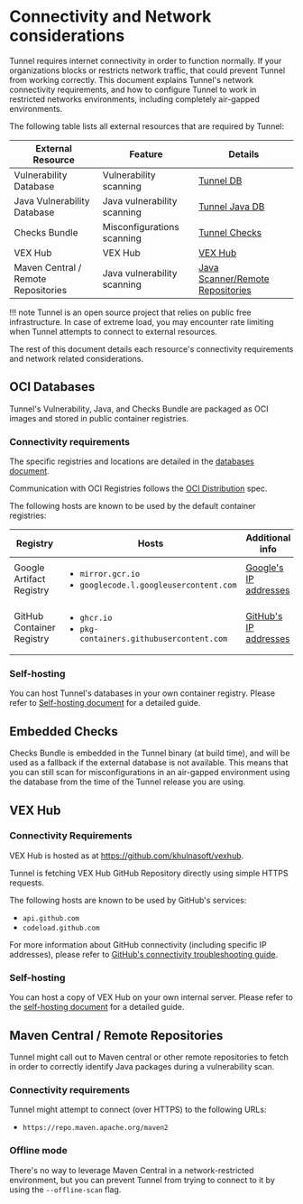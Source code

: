 # Connectivity and Network considerations

Tunnel requires internet connectivity in order to function normally. If your organizations blocks or restricts network traffic, that could prevent Tunnel from working correctly.
This document explains Tunnel's network connectivity requirements, and how to configure Tunnel to work in restricted networks environments, including completely air-gapped environments.

The following table lists all external resources that are required by Tunnel:

External Resource | Feature | Details
--- | --- | ---
Vulnerability Database | Vulnerability scanning | [Tunnel DB](../scanner/vulnerability.md)
Java Vulnerability Database | Java vulnerability scanning | [Tunnel Java DB](../coverage/language/java.md)
Checks Bundle | Misconfigurations scanning | [Tunnel Checks](../scanner/misconfiguration/check/builtin.md)
VEX Hub | VEX Hub | [VEX Hub](../supply-chain/vex/repo.md)
Maven Central / Remote Repositories | Java vulnerability scanning | [Java Scanner/Remote Repositories](../coverage/language/java.md#remote-repositories)

!!! note
    Tunnel is an open source project that relies on public free infrastructure. In case of extreme load, you may encounter rate limiting when Tunnel attempts to connect to external resources.

The rest of this document details each resource's connectivity requirements and network related considerations.

## OCI Databases

Tunnel's Vulnerability, Java, and Checks Bundle are packaged as OCI images and stored in public container registries.

### Connectivity requirements

The specific registries and locations are detailed in the [databases document](../configuration/db.md).

Communication with OCI Registries follows the [OCI Distribution](https://github.com/opencontainers/distribution-spec) spec.

The following hosts are known to be used by the default container registries:

Registry | Hosts | Additional info
--- | --- | ---
Google Artifact Registry | <ul><li>`mirror.gcr.io`</li><li>`googlecode.l.googleusercontent.com`</li></ul> | [Google's IP addresses](https://support.google.com/a/answer/10026322?hl=en)
GitHub Container Registry | <ul><li>`ghcr.io`</li><li>`pkg-containers.githubusercontent.com`</li></ul> | [GitHub's IP addresses](https://docs.github.com/en/authentication/keeping-your-account-and-data-secure/about-githubs-ip-addresses)

### Self-hosting

You can host Tunnel's databases in your own container registry. Please refer to [Self-hosting document](./self-hosting.md#oci-databases) for a detailed guide.

## Embedded Checks

Checks Bundle is embedded in the Tunnel binary (at build time), and will be used as a fallback if the external database is not available. This means that you can still scan for misconfigurations in an air-gapped environment using the database from the time of the Tunnel release you are using.

## VEX Hub

### Connectivity Requirements

VEX Hub is hosted as at <https://github.com/khulnasoft/vexhub>.

Tunnel is fetching VEX Hub GitHub Repository directly using simple HTTPS requests.

The following hosts are known to be used by GitHub's services:

- `api.github.com`
- `codeload.github.com`

For more information about GitHub connectivity (including specific IP addresses), please refer to [GitHub's connectivity troubleshooting guide](https://docs.github.com/en/get-started/using-github/troubleshooting-connectivity-problems).

### Self-hosting

You can host a copy of VEX Hub on your own internal server. Please refer to the [self-hosting document](./self-hosting.md#vex-hub) for a detailed guide.

## Maven Central / Remote Repositories

Tunnel might call out to Maven central or other remote repositories to fetch in order to correctly identify Java packages during a vulnerability scan.

### Connectivity requirements

Tunnel might attempt to connect (over HTTPS) to the following URLs:

- `https://repo.maven.apache.org/maven2`

### Offline mode

There's no way to leverage Maven Central in a network-restricted environment, but you can prevent Tunnel from trying to connect to it by using the `--offline-scan` flag.
